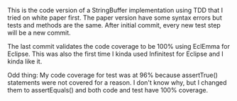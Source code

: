 This is the code version of a StringBuffer implementation using TDD that I tried on white paper first. The paper version have some syntax errors but tests and methods are the same.
After initial commit, every new test step will be a new commit.

The last commit validates the code coverage to be 100% using EclEmma for Eclipse. This was also the first time I kinda used Infinitest for Eclipse and I kinda like it.

Odd thing: My code coverage for test was at 96% because assertTrue() statements were not covered for a reason. I don't know why, but I changed them to assertEquals() and both code and test have 100% coverage.
